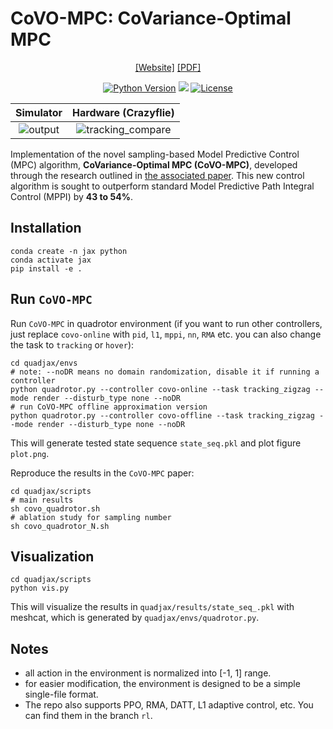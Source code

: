 # CoVO-MPC: CoVariance-Optimal MPC

<div align="center">

[[Website]](https://panchaoyi.com/covo-mpc-theoretical-analysis-of-sampling-based-mpc-and-optimal-covariance-design)
[[PDF]](https://drive.google.com/file/d/1u964n8BeQnZhwXpms7hJx8DNDYjwxTxy/view?usp=share_link)

[![Python Version](https://img.shields.io/badge/Python-3.10-blue.svg)](https://github.com/eureka-research/Eureka)
[<img src="https://img.shields.io/badge/Backend-Jax-red.svg"/>](https://github.com/google/jax)
[![License](https://img.shields.io/badge/License-Apache%202.0-blue.svg)](https://opensource.org/licenses/Apache-2.0)

Simulator             |  Hardware (Crazyflie)
:-------------------------:|:-------------------------:
![output](https://github.com/LeCAR-Lab/CoVO-MPC/assets/60093981/50d11272-3a51-4ed5-b734-bca1b80a9ef5) | ![tracking_compare](https://github.com/LeCAR-Lab/CoVO-MPC/assets/60093981/b835403d-8f78-49e7-8ac7-d3b902429839)

</div>

Implementation of the novel sampling-based Model Predictive Control (MPC) algorithm, **CoVariance-Optimal MPC (CoVO-MPC)**, developed through the research outlined in [the associated paper](https://drive.google.com/file/d/1u964n8BeQnZhwXpms7hJx8DNDYjwxTxy/view?usp=share_link). This new control algorithm is sought to outperform standard Model Predictive Path Integral Control (MPPI) by **43 to 54%**.

## Installation

```shell
conda create -n jax python
conda activate jax
pip install -e .
```

## Run `CoVO-MPC`

Run `CoVO-MPC` in quadrotor environment (if you want to run other controllers, just replace `covo-online` with `pid`, `l1`, `mppi`, `nn`, `RMA` etc. you can also change the task to `tracking` or `hover`): 

```shell
cd quadjax/envs
# note: --noDR means no domain randomization, disable it if running a controller
python quadrotor.py --controller covo-online --task tracking_zigzag --mode render --disturb_type none --noDR 
# run CoVO-MPC offline approximation version
python quadrotor.py --controller covo-offline --task tracking_zigzag --mode render --disturb_type none --noDR 
```

This will generate tested state sequence `state_seq.pkl` and plot figure `plot.png`.

Reproduce the results in the `CoVO-MPC` paper: 

```shell
cd quadjax/scripts
# main results
sh covo_quadrotor.sh
# ablation study for sampling number
sh covo_quadrotor_N.sh
```

## Visualization

```shell
cd quadjax/scripts
python vis.py
```

This will visualize the results in `quadjax/results/state_seq_.pkl` with meshcat, which is generated by `quadjax/envs/quadrotor.py`.

## Notes

* all action in the environment is normalized into [-1, 1] range.
* for easier modification, the environment is designed to be a simple single-file format.
* The repo also supports PPO, RMA, DATT, L1 adaptive control, etc. You can find them in the branch `rl`. 
